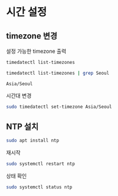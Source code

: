# 시간 설정

## timezone 변경
설정 가능한 timezone 출력
```sh
timedatectl list-timezones
```
```sh
timedatectl list-timezones | grep Seoul
```
```
Asia/Seoul
```

시간대 변경
```sh
sudo timedatectl set-timezone Asia/Seoul
```

## NTP 설치 
```sh
sudo apt install ntp
```

재시작
```sh
sudo systemctl restart ntp
```

상태 확인
```sh
sudo systemctl status ntp
```
